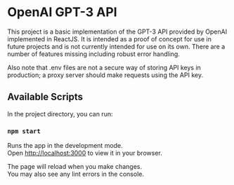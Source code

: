 # OpenAI GPT-3 API

This project is a basic implementation of the GPT-3 API provided by OpenAI implemented in ReactJS. It is intended as a proof of concept for use in future projects and is not currently intended for use on its own. There are a number of features missing including robust error handling.

Also note that .env files are not a secure way of storing API keys in production; a proxy server should make requests using the API key.

## Available Scripts

In the project directory, you can run:

### `npm start`

Runs the app in the development mode.\
Open [http://localhost:3000](http://localhost:3000) to view it in your browser.

The page will reload when you make changes.\
You may also see any lint errors in the console.


